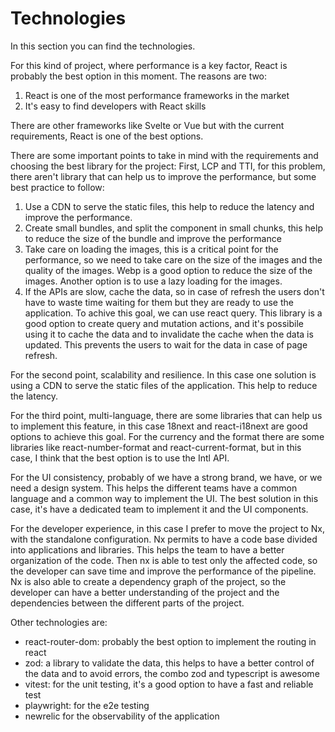 # Technologies

In this section you can find the technologies.

For this kind of project, where performance is a key factor, React is probably the best option in this moment.
The reasons are two:

1. React is one of the most performance frameworks in the market
2. It's easy to find developers with React skills

There are other frameworks like Svelte or Vue but with the current requirements, React is one of the best options.

There are some important points to take in mind with the requirements and choosing the best library for the project:
First, LCP and TTI, for this problem, there aren't library that can help us to improve the performance, but some best practice to follow:

1. Use a CDN to serve the static files, this help to reduce the latency and improve the performance.
2. Create small bundles, and split the component in small chunks, this help to reduce the size of the bundle and improve the performance
3. Take care on loading the images, this is a critical point for the performance, so we need to take care on the size of the images and the quality of the images. Webp is a good option to reduce the size of the images. Another option is to use a lazy loading for the images.
4. If the APIs are slow, cache the data, so in case of refresh the users don't have to waste time waiting for them but they are ready to use the application. To achive this goal, we can use react query. This library is a good option to create query and mutation actions, and it's possibile using it to cache the data and to invalidate the cache when the data is updated. This prevents the users to wait for the data in case of page refresh.

For the second point, scalability and resilience. In this case one solution is using a CDN to serve the static files of the application. This help to reduce the latency.

For the third point, multi-language, there are some libraries that can help us to implement this feature, in this case 18next and react-i18next are good options to achieve this goal. For the currency and the format there are some libraries like react-number-format and react-current-format, but in this case, I think that the best option is to use the Intl API.

For the UI consistency, probably of we have a strong brand, we have, or we need a design system. This helps the different teams have a common language and a common way to implement the UI. The best solution in this case, it's have a dedicated team to implement it and the UI components.

For the developer experience, in this case I prefer to move the project to Nx, with the standalone configuration. Nx permits to have a code base divided into applications and libraries. This helps the team to have a better organization of the code. Then nx is able to test only the affected code, so the developer can save time and improve the performance of the pipeline. Nx is also able to create a dependency graph of the project, so the developer can have a better understanding of the project and the dependencies between the different parts of the project.

Other technologies are:

- react-router-dom: probably the best option to implement the routing in react
- zod: a library to validate the data, this helps to have a better control of the data and to avoid errors, the combo zod and typescript is awesome
- vitest: for the unit testing, it's a good option to have a fast and reliable test
- playwright: for the e2e testing
- newrelic for the observability of the application
